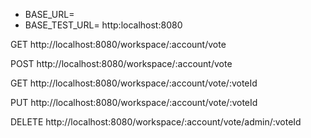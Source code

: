 

- BASE_URL=
- BASE_TEST_URL= http:localhost:8080


GET http://localhost:8080/workspace/:account/vote

POST http://localhost:8080/workspace/:account/vote

GET http://localhost:8080/workspace/:account/vote/:voteId

PUT http://localhost:8080/workspace/:account/vote/:voteId

DELETE http://localhost:8080/workspace/:account/vote/admin/:voteId